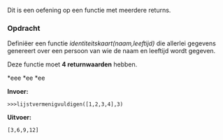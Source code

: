 Dit is een oefening op een functie met meerdere returns.
### Opdracht
Definiëer een functie *identiteitskaart(naam,leeftijd)* die allerlei gegevens genereert over een persoon van wie de naam en leeftijd wordt gegeven.

Deze functie moet **4 returnwaarden** hebben.

*eee
*ee
*ee

**Invoer:**

    >>>lijstvermenigvuldigen([1,2,3,4],3)


**Uitvoer:**

    [3,6,9,12]


